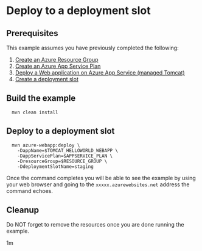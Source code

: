 
# Deploy to a deployment slot

## Prerequisites

This example assumes you have previously completed the following:

1. [Create an Azure Resource Group](../../group/create/)
1. [Create an Azure App Service Plan](../../appservice/create-plan/)
1. [Deploy a Web application on Azure App Service (managed Tomcat)](../../appservice/tomcat-helloworld/)
1. [Create a deployment slot](../create-deployment-slot/)

## Build the example

````shell
  mvn clean install
````

## Deploy to a deployment slot

````shell
  mvn azure-webapp:deploy \
    -DappName=$TOMCAT_HELLOWORLD_WEBAPP \
    -DappServicePlan=$APPSERVICE_PLAN \
    -DresourceGroup=$RESOURCE_GROUP \
    -DdeploymentSlotName=staging
````

Once the command completes you will be able to see the example by using your 
web browser and going to the ```xxxxx.azurewebsites.net``` address the command
echoes.

## Cleanup

Do NOT forget to remove the resources once you are done running the example.

1m
